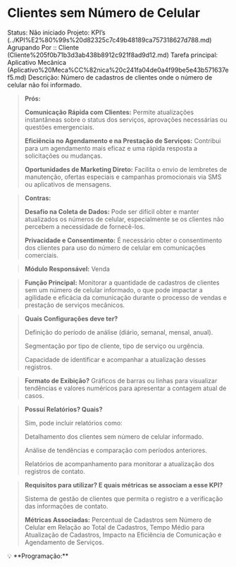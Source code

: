 # Clientes sem Número de Celular

Status: Não iniciado
Projeto: KPI’s (../KPI%E2%80%99s%20d82325c7c49b48189ca757318627d788.md)
Agrupando Por :: Cliente (Cliente%205f0b71b3d3ab438b8912c921f8ad9d12.md)
Tarefa principal: Aplicativo Mecânica (Aplicativo%20Meca%CC%82nica%20c241fa04de0a4f99be5e43b571637ef5.md)
Descrição: Número de cadastros de clientes onde o número de celular não foi informado.

> **Prós:**
> 
> 
> **Comunicação Rápida com Clientes:** Permite atualizações instantâneas sobre o status dos serviços, aprovações necessárias ou questões emergenciais.
> 
> **Eficiência no Agendamento e na Prestação de Serviços:** Contribui para um agendamento mais eficaz e uma rápida resposta a solicitações ou mudanças.
> 
> **Oportunidades de Marketing Direto:** Facilita o envio de lembretes de manutenção, ofertas especiais e campanhas promocionais via SMS ou aplicativos de mensagens.
> 

> **Contras:**
> 
> 
> **Desafio na Coleta de Dados:** Pode ser difícil obter e manter atualizados os números de celular, especialmente se os clientes não percebem a necessidade de fornecê-los.
> 
> **Privacidade e Consentimento:** É necessário obter o consentimento dos clientes para uso do número de celular em comunicações comerciais.
> 

> **Módulo Responsável:**
Venda
> 

> **Função Principal:**
Monitorar a quantidade de cadastros de clientes sem um número de celular informado, o que pode impactar a agilidade e eficácia da comunicação durante o processo de vendas e prestação de serviços mecânicos.
> 

> **Quais Configurações deve ter?**
> 
> 
> Definição do período de análise (diário, semanal, mensal, anual).
> 
> Segmentação por tipo de cliente, tipo de serviço ou urgência.
> 
> Capacidade de identificar e acompanhar a atualização desses registros.
> 

> **Formato de Exibição?**
Gráficos de barras ou linhas para visualizar tendências e valores numéricos para apresentar a contagem atual de casos.
> 

> **Possuí Relatórios? Quais?**
> 
> 
> Sim, pode incluir relatórios como:
> 
> Detalhamento dos clientes sem número de celular informado.
> 
> Análise de tendências e comparação com períodos anteriores.
> 
> Relatórios de acompanhamento para monitorar a atualização dos registros de contato.
> 

> **Requisitos para utilizar? E quais métricas se associam a esse KPI?**
> 
> 
> Sistema de gestão de clientes que permita o registro e a verificação das informações de contato.
> 
> **Métricas Associadas:** 
> Percentual de Cadastros sem Número de Celular em Relação ao Total de Cadastros, Tempo Médio para Atualização de Cadastros, Impacto na Eficiência de Comunicação e Agendamento de Serviços.
> 

<aside>
💡 **Programação:**

</aside>